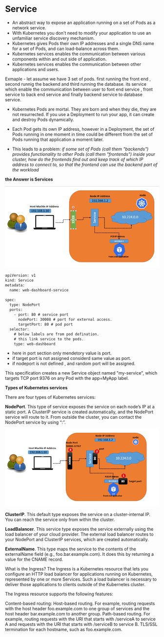 # Service

- An abstract way to expose an application running on a set of Pods as a network service.
- With Kubernetes you don't need to modify your application to use an unfamiliar service discovery mechanism. 
- Kubernetes gives Pods their own IP addresses and a single DNS name for a set of Pods, and can load-balance across them.
- Kubernetes services enables the communication between various components within and out side of application.
- Kubernetes services enables the communication between other applications and users. 

Exmaple - 
let assume we have 3 set of pods. first running the front end , second runnig the backend and third running the database. its service which enable the communication between user to font end service , front service to back end service and finally backend service to database service. 

- Kubernetes Pods are mortal. They are born and when they die, they are not resurrected. If you use a Deployment to run your app, it can create and destroy Pods dynamically.

- Each Pod gets its own IP address, however in a Deployment, the set of Pods running in one moment in time could be different from the set of Pods running that application a moment later.

- This leads to a problem: *if some set of Pods (call them "backends") provides functionality to other Pods (call them "frontends") inside your cluster, how do the frontends find out and keep track of which IP address to connect to, so that the frontend can use the backend part of the workload*

**the Answer is  Services**

![alt](./images/networking.png)

```
apiVersion: v1
kind: Service
metadata:
  name: web-dashboard-service

spec:
  type: NodePort
  ports:
    - port: 80 # service port
      nodePort: 30008 # port for external access. 
      targetPort: 80 # pod port 
  selector: 
    # below labels are from pod defination.
    # this link service to the pods.   
    type: web-dashboard
```


- here in port section only mendetory value is port.
- if target port is not assigned considerd same value as port.
- if nodeport is not defined , and random port will be assigned. 


This specification creates a new Service object named "my-service", which targets TCP port 9376 on any Pod with the app=MyApp label.

**Types of Kubernetes services**

There are four types of Kubernetes services:

**NodePort**. This type of service exposes the service on each node’s IP at a static port. A ClusterIP service is created automatically, and the NodePort service will route to it. From outside the cluster, you can contact the NodePort service by using “<NodeIP>:<NodePort>”.

![alt](./images/node-port.png)

**ClusterIP**. This default type exposes the service on a cluster-internal IP. You can reach the service only from within the cluster.

**LoadBalancer**. This service type exposes the service externally using the load balancer of your cloud provider. The external load balancer routes to your NodePort and ClusterIP services, which are created automatically.

**ExternalName**. This type maps the service to the contents of the externalName field (e.g., foo.bar.example.com). It does this by returning a value for the CNAME record.



What is the Ingress?
The Ingress is a Kubernetes resource that lets you configure an HTTP load balancer for applications running on Kubernetes, represented by one or more Services. Such a load balancer is necessary to deliver those applications to clients outside of the Kubernetes cluster.

The Ingress resource supports the following features:

Content-based routing:
Host-based routing. For example, routing requests with the host header foo.example.com to one group of services and the host header bar.example.com to another group.
Path-based routing. For example, routing requests with the URI that starts with /serviceA to service A and requests with the URI that starts with /serviceB to service B.
TLS/SSL termination for each hostname, such as foo.example.com.